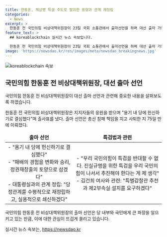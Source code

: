 ```yaml
---
title: 한동훈, 채상병 특검 주도로 발의한 동향과 관계 재정립
categories:
  - News
excerpt: >
  한동훈 전 국민의힘 비상대책위원장이 23일 국회 소통관에서 출마선언을 하며 대선 출마 가능성을 열어뒀다. 그는 과거 총선 참패 책임을 지고 사퇴한 후 75일 만에 출마 선언했는데, 이때 용기 내 당에 헌신하기로 결심했다고 밝혀 출마를 고수할 것임을 선언했다. 그는 또한 특검법과 관련해 제2부속실 즉시 설치 요구를 밝히면서 화제를 모았다. 이에 더팩트에서는 활발한 제보를 기다리는 중이며, 더 많은 정보는 뉴스 홈페이지에서 확인할 수 있다.
feature_text: >
  ## koreablockchain 실시간 뉴스 속보입니다.

  한동훈 전 국민의힘 비상대책위원장이 23일 국회 소통관에서 출마선언을 하며 대선 출마 가능성을 열어뒀다. 그는 과거 총선 참패 책임을 지고 사퇴한 후 75일 만에 출마 선언했는데, 이때 용기 내 당에 헌신하기로 결심했다고 밝혀 출마를 고수할 것임을 선언했다. 그는 또한 특검법과 관련해 제2부속실 즉시 설치 요구를 밝히면서 화제를 모았다. 이에 더팩트에서는 활발한 제보를 기다리는 중이며, 더 많은 정보는 뉴스 홈페이지에서 확인할 수 있다.
image: 'https://newsdao.kr/res/images/meta/newsdao_breakingnews.jpg'
---
```


<p><img src="https://newsdao.kr/res/images/meta/newsdao_breakingnews.jpg" alt="koreablockchain 속보" /></p>

<h2 data-ke-size="size26">국민의힘 한동훈 전 비상대책위원장, 대선 출마 선언</h2>

<p>국민의힘 한동훈 전 비상대책위원장이 대선 출마 선언과 관련해 중요한 내용을 살펴보도록 하겠습니다.</p>

<p data-ke-size="size16">한동훈 전 국민의힘 비상대책위원장은 지지자들의 응원을 받으며 "용기 내 당에 헌신하기로 결심했다"며 출사표를 냈다. 출마 선언은 총선 참패 책임을 지고 사퇴한 지 75일 만에 이뤄졌다.</p>

<table>
<thead>
<tr>
<td style="text-align: center; height: 17px;"><b>출마 선언</b></td>
<td style="text-align: center; height: 17px;"><b>특검법과 관련</b></td>
</tr>
</thead>
<tbody>
<tr>
<td style="text-align: center; height: 17px;">- "용기 내 당에 헌신하기로 결심했다" <br>- "패배의 경험을 변화와 승리, 정권재창출의 토양으로 삼겠다" <br>- 대통령실과의 관계 정립: "당정관계를 수평적으로 재정립하고, 실용적으로 쇄신하겠다"</td>
<td style="text-align: center; height: 17px;">- "우리 국민의힘이 특검을 반대할 수 없다. 진실규명을 위한 특검을 우리 국민의힘이 나서서 추진해야 한다는 게 제 생각" <br>- 김건희 여사와 관련: "특별감찰관 추천과 제2부속실 설치를 요구하겠다"</td>
</tr>
</tbody>
</table>

<p>국민의힘 한동훈 전 비상대책위원장의 출마 선언은 당 내부와 국민에게 큰 파장을 일으키고 있는 만큼, 이에 대한 관심이 뜨겁게 쏠리고 있습니다.</p>
실시간 뉴스 속보는, <a href="https://newsdao.kr" rel="dofollow">https://newsdao.kr</a>


